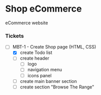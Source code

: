 # Shop eCommerce
eCommerce website

### Tickets
- [ ] MBT-1 - Create Shop page (HTML, CSS)
    - [x] create Todo list
    - [ ] create header
        - [ ] logo
        - [ ] navigation menu
        - [ ] icons panel   
    - [ ] create main banner section
    - [ ] create section "Browse The Range"
